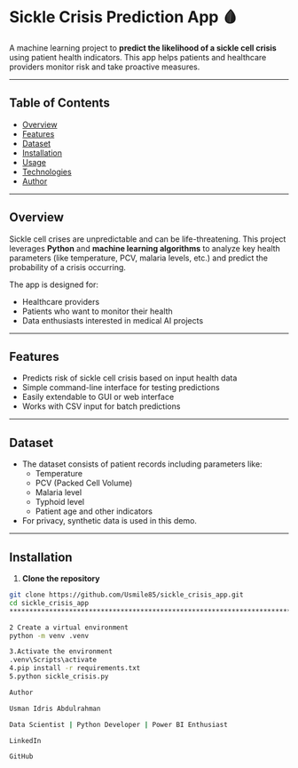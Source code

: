 # Sickle Crisis Prediction App 🩸

A machine learning project to **predict the likelihood of a sickle cell crisis** using patient health indicators. This app helps patients and healthcare providers monitor risk and take proactive measures.

---

## Table of Contents
- [Overview](#overview)
- [Features](#features)
- [Dataset](#dataset)
- [Installation](#installation)
- [Usage](#usage)
- [Technologies](#technologies)
- [Author](#author)

---

## Overview
Sickle cell crises are unpredictable and can be life-threatening. This project leverages **Python** and **machine learning algorithms** to analyze key health parameters (like temperature, PCV, malaria levels, etc.) and predict the probability of a crisis occurring.

The app is designed for:
- Healthcare providers
- Patients who want to monitor their health
- Data enthusiasts interested in medical AI projects

---

## Features
- Predicts risk of sickle cell crisis based on input health data
- Simple command-line interface for testing predictions
- Easily extendable to GUI or web interface
- Works with CSV input for batch predictions

---

## Dataset
- The dataset consists of patient records including parameters like:
  - Temperature
  - PCV (Packed Cell Volume)
  - Malaria level
  - Typhoid level
  - Patient age and other indicators
- For privacy, synthetic data is used in this demo.

---

## Installation

1. **Clone the repository**
```bash
git clone https://github.com/Usmile85/sickle_crisis_app.git
cd sickle_crisis_app
********************************************************************************************

2 Create a virtual environment
python -m venv .venv

3.Activate the environment
.venv\Scripts\activate
4.pip install -r requirements.txt
5.python sickle_crisis.py

Author

Usman Idris Abdulrahman

Data Scientist | Python Developer | Power BI Enthusiast

LinkedIn

GitHub
